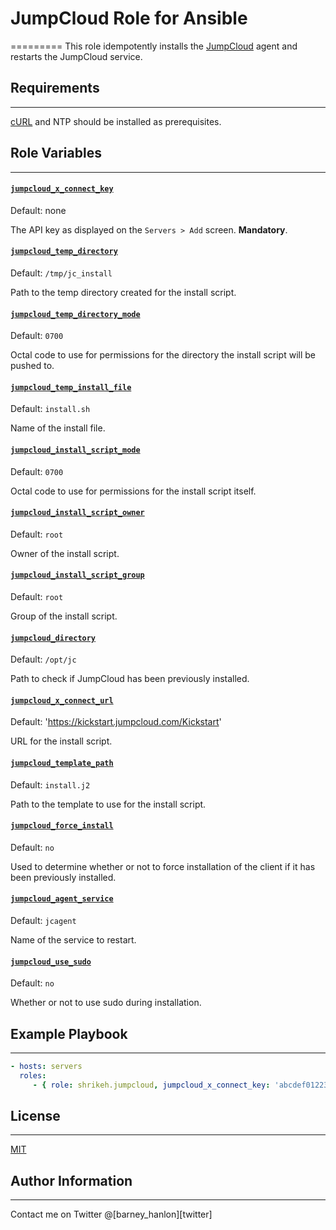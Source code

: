 # JumpCloud Role for Ansible
=========
This role idempotently installs the [JumpCloud][jumpcloud] agent and restarts the JumpCloud service.

## Requirements
------------
[cURL][curl] and NTP should be installed as prerequisites.

## Role Variables
------------

#### [`jumpcloud_x_connect_key`][jc-x-connect-key]
Default: none

The API key as displayed on the `Servers > Add` screen. **Mandatory**.

#### [`jumpcloud_temp_directory`][jc-temp-directory]
Default: `/tmp/jc_install`

Path to the temp directory created for the install script.
#### [`jumpcloud_temp_directory_mode`][jc-temp-directory-mode]
Default: `0700`

Octal code to use for permissions for the directory the install script will be pushed to.

#### [`jumpcloud_temp_install_file`][jc-temp-install-file]
Default: `install.sh`

Name of the install file.

#### [`jumpcloud_install_script_mode`][jc-install-script-mode]
Default: `0700`

Octal code to use for permissions for the install script itself.

#### [`jumpcloud_install_script_owner`][jc-install-script-owner]
Default: `root`

Owner of the install script.

#### [`jumpcloud_install_script_group`][jc-install-script-group]
Default: `root`

Group of the install script.

#### [`jumpcloud_directory`][jc-directory]
Default: `/opt/jc`

Path to check if JumpCloud has been previously installed.

#### [`jumpcloud_x_connect_url`][jc-x-connect-url]
Default: 'https://kickstart.jumpcloud.com/Kickstart'

URL for the install script.

#### [`jumpcloud_template_path`][jc-template-path]
Default: `install.j2`

Path to the template to use for the install script.

#### [`jumpcloud_force_install`][jc-force-install]
Default: `no`

Used to determine whether or not to force installation of the client if it has been previously installed.

#### [`jumpcloud_agent_service`][jc-agent-service]
Default: `jcagent`

Name of the service to restart.

#### [`jumpcloud_use_sudo`][jc-use-sudo]
Default: `no`

Whether or not to use sudo during installation.

## Example Playbook
----------------

```YAML
- hosts: servers
  roles:
     - { role: shrikeh.jumpcloud, jumpcloud_x_connect_key: 'abcdef012234343' }
```

## License
-------

[MIT][licence]

## Author Information
------------------
Contact me on Twitter @[barney_hanlon][twitter]

[curl]:                 https://galaxy.ansible.com/list#/roles/4384
[jumpcloud]: 				    https://jumpcloud.com "JumpCloud website"
[jc-x-connect-key]:  		https://github.com/shrikeh/ansible-jumpcloud/blob/master/defaults/main.yml#L4 "Link to variable on master"
[jc-temp-directory]: 		https://github.com/shrikeh/ansible-jumpcloud/blob/master/defaults/main.yml#L4 "Link to variable on master"
[jc-temp-directory-mode]: 	https://github.com/shrikeh/ansible-jumpcloud/blob/master/defaults/main.yml#L5 "Link to variable on master"
[jc-temp-install-file]:		https://github.com/shrikeh/ansible-jumpcloud/blob/master/defaults/main.yml#L6 "Link to variable on master"
[jc-install-script-mode]:	https://github.com/shrikeh/ansible-jumpcloud/blob/master/defaults/main.yml#L7 "Link to variable on master"
[jc-install-script-owner]: https://github.com/shrikeh/ansible-jumpcloud/blob/master/defaults/main.yml#L9 "Link to variable on master"
[jc-install-script-group]: https://github.com/shrikeh/ansible-jumpcloud/blob/master/defaults/main.yml#L10 "Link to variable on master"
[jc-directory]: 			https://github.com/shrikeh/ansible-jumpcloud/blob/master/defaults/main.yml#L12 "Link to variable on master"
[jc-x-connect-url]: 		https://github.com/shrikeh/ansible-jumpcloud/blob/master/defaults/main.yml#L13 "Link to variable on master"
[jc-template-path]:			https://github.com/shrikeh/ansible-jumpcloud/blob/master/defaults/main.yml#L15 "Link to variable on master"
[jc-force-install]:			https://github.com/shrikeh/ansible-jumpcloud/blob/master/defaults/main.yml#L17 "Link to variable on master"
[jc-agent-service]:			https://github.com/shrikeh/ansible-jumpcloud/blob/master/defaults/main.yml#L18 "Link to variable on master"
[jc-use-sudo]:				https://github.com/shrikeh/ansible-jumpcloud/blob/master/defaults/main.yml#L19 "Link to variable on master"
[licence]:			https://raw.githubusercontent.com/shrikeh/ansible-jumpcloud/master/LICENSE
